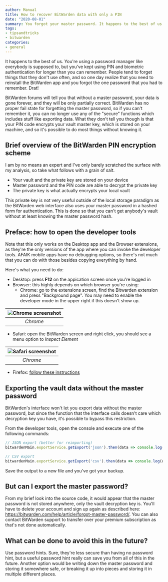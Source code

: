 ```yaml
---
author: Manual
title: How to recover BitWarden data with only a PIN
date: "2020-08-01"
summary: You forgot your master password. It happens to the best of us. Don't worry about your passwords however, for there is a way to recover them if you still remember your PIN
tags: 
- tipsandtricks
- bitwarden
categories:
- general
---
```


It happens to the best of us. You're using a password manager like everybody is supposed to, but you've kept using PIN and biometric authentication for longer than you can remember. People tend to forget things that they don't use often, and so one day realize that you need to reinstall the BitWarden app and you forgot the one password that you had to remember. Drat!

BitWarden forums will tell you that without a master password, your data is gone forever, and they will be only partially correct. BitWarden has no proper fail state for forgetting the master password, so if you can't remember it, you can no longer use any of the "secure" functions which includes stuff like exporting data. What they don't tell you though is that your PIN code encrypts your vault master key, which is stored on your machine, and so it's possible to do most things without knowing it.

## Brief overview of the BitWarden PIN encryption scheme

I am by no means an expert and I've only barely scratched the surface with my analysis, so take what follows with a grain of salt.

* Your vault and the private key are stored on your device
* Master password and the PIN code are able to decrypt the private key
* The private key is what actually encrypts your local vault

This private key is not very useful outside of the local storage paradigm as the BitWarden web interface also uses your master password in a hashed form for authentication. This is done so that you can't get anybody's vault without at least knowing the master password hash.

## Preface: how to open the developer tools

Note that this only works on the Desktop app and the Browser extensions, as they're the only versions of the app where you can invoke the developer tools. AFAIK mobile apps have no debugging options, so there's not much that you can do with those besides copying everything by hand.

Here's what you need to do:

* Desktop: press **F12** on the appication screen once you're logged in
* Browser: this highly depends on which browser you're using:
  * Chrome: go to the extensions screen, find the Bitwarden extension and press "Background page". You may need to enable the developer mode in the upper right if this doesn't show up.

| ![Chrome screenshot](/post_files/bitwarden-get-your-passwords-back/chrome.png) |
|:--:|
| *Chrome* |

  * Safari: open the BitWarden screen and right click, you should see a menu option to *Inspect Element*

| ![Safari screenshot](/post_files/bitwarden-get-your-passwords-back/safari.png) |
|:--:|
| *Chrome* |

  * Firefox: [follow these instructions](https://stackoverflow.com/questions/30752698/how-can-open-firefox-developer-tools-in-my-extensions-sidebar)

## Exporting the vault data without the master password

BitWarden's interface won't let you export data without the master password, but since the function that the interface calls doesn't care which decryption key you have, it's possible to bypass this restriction.

From the developer tools, open the console and execute one of the following commands:

```js
// JSON export (better for reimporting)
bitwardenMain.exportService.getExport('json').then(data => console.log(data))

// CSV export
bitwardenMain.exportService.getExport('csv').then(data => console.log(data))
```

Save the output to a new file and you've got your backup.

## But can I export the master password?

From my brief look into the source code, it would appear that the master password is not stored anywhere, only the vault decryption key is. You'll have to delete your account and sign up again as described here: <https://bitwarden.com/help/article/forgot-master-password/>. You can also contact BitWarden support to transfer over your premium subscription as that's not done automatically.

## What can be done to avoid this in the future?

Use password hints. Sure, they're less secure than having no password hint, but a useful password hint really can save you from all of this in the future. Another option would be writing down the master password and storing it somewhere safe, or breaking it up into pieces and storing it in multiple different places.
